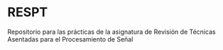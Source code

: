 # RESPT
Repositorio para las prácticas de la asignatura de Revisión de Técnicas Asentadas para el Procesamiento de Señal
